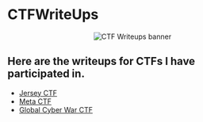 # CTFWriteUps

<p align="center">
  <img img width=”50" height=”50" src="https://user-images.githubusercontent.com/22628008/160492121-11229e93-cfc0-4b30-9a57-674f7c0b49a8.png" alt="CTF Writeups banner">
</p>

<h2 align="left">
Here are the writeups for CTFs I have participated in. 
</h2> 

- [Jersey CTF]()
- [Meta CTF]()
- [Global Cyber War CTF]()
